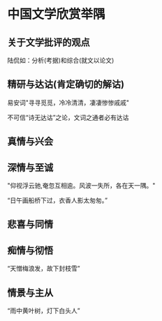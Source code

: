 # 中国文学欣赏举隅

## 关于文学批评的观点

陆侃如：分析(考据)和综合(就文以论文)

## 精研与达诂(肯定确切的解诂)

易安词"寻寻觅觅，冷冷清清，凄凄惨惨戚戚"

不可信“诗无达诂”之论，文词之通者必有达诂

## 真情与兴会

## 深情与至诚

"仰视浮云驰,奄忽互相逾。风波一失所，各在天一隅。"

“日午画船桥下过，衣香人影太匆匆。”



## 悲喜与同情

## 痴情与彻悟

“天憎梅浪发，故下封枝雪”

## 情景与主从

“雨中黄叶树，灯下白头人”

